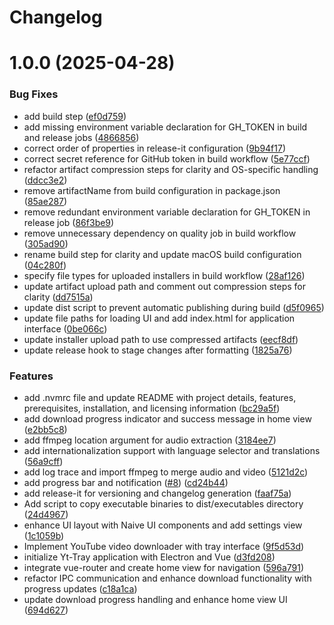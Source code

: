 # Changelog

# 1.0.0 (2025-04-28)

### Bug Fixes

- add build step ([ef0d759](https://github.com/jboucly/yt-tray-app/commit/ef0d75964092d9f705ea0e90889227468e01669e))
- add missing environment variable declaration for GH_TOKEN in build and release jobs ([4866856](https://github.com/jboucly/yt-tray-app/commit/4866856ef2d87ace931128766d850988dbf922fd))
- correct order of properties in release-it configuration ([9b94f17](https://github.com/jboucly/yt-tray-app/commit/9b94f1729542b946feecfa63a4b4f949229f9909))
- correct secret reference for GitHub token in build workflow ([5e77ccf](https://github.com/jboucly/yt-tray-app/commit/5e77ccf3bdbbdb9fa93c5f2d5a97a6a65d6e55b2))
- refactor artifact compression steps for clarity and OS-specific handling ([ddcc3e2](https://github.com/jboucly/yt-tray-app/commit/ddcc3e230c720cfd17af95390bac7947a15e7b0e))
- remove artifactName from build configuration in package.json ([85ae287](https://github.com/jboucly/yt-tray-app/commit/85ae287cf637c4ecadf218118739aa1623d3da88))
- remove redundant environment variable declaration for GH_TOKEN in release job ([86f3be9](https://github.com/jboucly/yt-tray-app/commit/86f3be9077ce481e01e931b96b52504f4eb44a34))
- remove unnecessary dependency on quality job in build workflow ([305ad90](https://github.com/jboucly/yt-tray-app/commit/305ad90846dccba54d55a125c61f7631a09bfbdd))
- rename build step for clarity and update macOS build configuration ([04c280f](https://github.com/jboucly/yt-tray-app/commit/04c280f25886996ec586fe5b35766e36b772ec14))
- specify file types for uploaded installers in build workflow ([28af126](https://github.com/jboucly/yt-tray-app/commit/28af12676c36d17f145f1ffa75c467245400cdba))
- update artifact upload path and comment out compression steps for clarity ([dd7515a](https://github.com/jboucly/yt-tray-app/commit/dd7515ac47b1a7642b987f376f36e5b646572f6b))
- update dist script to prevent automatic publishing during build ([d5f0965](https://github.com/jboucly/yt-tray-app/commit/d5f096506d6a25b7d9a6a933f65050a65b50a63f))
- update file paths for loading UI and add index.html for application interface ([0be066c](https://github.com/jboucly/yt-tray-app/commit/0be066c04eee36df258a7a1e7da66d2fcd796e77))
- update installer upload path to use compressed artifacts ([eecf8df](https://github.com/jboucly/yt-tray-app/commit/eecf8df5755f2aaf30c94d6fc683aa20d3ca9da4))
- update release hook to stage changes after formatting ([1825a76](https://github.com/jboucly/yt-tray-app/commit/1825a76e5a2a4fc1d8261b96d77429d2dd8fbc0e))

### Features

- add .nvmrc file and update README with project details, features, prerequisites, installation, and licensing information ([bc29a5f](https://github.com/jboucly/yt-tray-app/commit/bc29a5fabdc5060c4338f7994b61bf8d29055003))
- add download progress indicator and success message in home view ([e2bb5c8](https://github.com/jboucly/yt-tray-app/commit/e2bb5c8a6ab2fc8c80cb42b5f7631698d4c1b78f))
- add ffmpeg location argument for audio extraction ([3184ee7](https://github.com/jboucly/yt-tray-app/commit/3184ee733b4f23cf6a533fbc8227cb046275d07c))
- add internationalization support with language selector and translations ([56a9cff](https://github.com/jboucly/yt-tray-app/commit/56a9cff63ab7b13de424100ae1244257bb6c31cc))
- add log trace and import ffmpeg to merge audio and video ([5121d2c](https://github.com/jboucly/yt-tray-app/commit/5121d2cc1c467e5e78602edb20d52c78f61ed5b2))
- add progress bar and notification ([#8](https://github.com/jboucly/yt-tray-app/issues/8)) ([cd24b44](https://github.com/jboucly/yt-tray-app/commit/cd24b44e817a5360c0ccba0d10aa1cba90a5f113))
- add release-it for versioning and changelog generation ([faaf75a](https://github.com/jboucly/yt-tray-app/commit/faaf75a588fea8b0b29c8d0b86cb54658dd846b5))
- Add script to copy executable binaries to dist/executables directory ([24d4967](https://github.com/jboucly/yt-tray-app/commit/24d496774e93ad1af2a1b176788bc63b7e20d714))
- enhance UI layout with Naive UI components and add settings view ([1c1059b](https://github.com/jboucly/yt-tray-app/commit/1c1059b7a2fe38f199f6fef99238421e22cdb7b0))
- Implement YouTube video downloader with tray interface ([9f5d53d](https://github.com/jboucly/yt-tray-app/commit/9f5d53d2c9c829a88f044b9324d58ef838d2760d))
- initialize Yt-Tray application with Electron and Vue ([d3fd208](https://github.com/jboucly/yt-tray-app/commit/d3fd20869a0881754a36c16ab0fcbe4a077288c3))
- integrate vue-router and create home view for navigation ([596a791](https://github.com/jboucly/yt-tray-app/commit/596a791503322313464077f2e7b6bdc611428cd3))
- refactor IPC communication and enhance download functionality with progress updates ([c18a1ca](https://github.com/jboucly/yt-tray-app/commit/c18a1ca9c1f7179e0fb91178472ae4f90bc79a8f))
- update download progress handling and enhance home view UI ([694d627](https://github.com/jboucly/yt-tray-app/commit/694d627a1f51fef6ae9bec14c0ee8a20c4736623))
